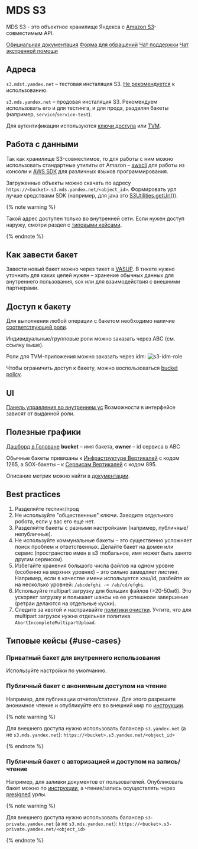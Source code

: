 # MDS S3

MDS S3 - это объектное хранилище Яндекса с [Amazon S3](https://aws.amazon.com/ru/s3/)-совместимым API. 

[Официальная документация](https://wiki.yandex-team.ru/mds/s3-api)
[Форма для обращений](https://wiki.yandex-team.ru/mds/feedback/)
[Чат поддержки](https://t.me/joinchat/B_i6C0DREDfvlFRYLCUNxA)
[Чат экстренной помощи](https://t.me/joinchat/Lz2_8w1qRw7-PDRGLP3b3w)

## Адреса

`s3.mdst.yandex.net` – тестовая инсталяция S3. [Не рекомендуется](https://wiki.yandex-team.ru/mds/s3-api/#osobennostitestovogookruzhenija) к использованию.

`s3.mds.yandex.net` – продовая инсталяция S3. Рекомендуем использовать его и для тестинга, и для прода, разделяя бакеты (например, `service`/`service-test`).

Для аутентификации используются [ключи доступа](https://wiki.yandex-team.ru/mds/s3-api/authorization/#autentifikacijavhttpzaprosax) или [TVM](https://wiki.yandex-team.ru/mds/s3-api/authorization/#avtorizacijapotvm2).

## Работа с данными

Так как хранилище S3-совместимое, то для работы с ним можно использовать стандартные утилиты от Amazon – [awscli](https://aws.amazon.com/ru/cli/https://aws.amazon.com/ru/cli/) для работы из консоли и [AWS SDK](https://aws.amazon.com/ru/tools/) для различных языков программирования.

Загруженные объекты можно скачать по адресу `https://<bucket>.s3.mds.yandex.net/<object_id>`. Формировать урл лучше средствами SDK (например, для java это [S3Utilities.getUrl()](https://sdk.amazonaws.com/java/api/latest/software/amazon/awssdk/services/s3/S3Utilities.html)).

{% note warning %}

Такой адрес доступен только во внутренней сети. Если нужен доступ наружу, смотри раздел с [типовыми кейсами](#use-cases).

{% endnote %}

## Как завести бакет 

Завести новый бакет можно через тикет в [VASUP](https://st.yandex-team.ru/VASUP).
В тикете нужно уточнить для каких целей нужен – хранение обычных данных для внутреннего пользования, sox или для взаимодействия с внешними партнерами.


## Доступ к бакету

Для выполнения любой операции с бакетом необходимо наличие [соответствующей роли](https://wiki.yandex-team.ru/mds/s3-api/authorization/#s3-roles).

Индивидуальные/групповые роли можно заказать через ABC (см. ссылку выше).

Роли для TVM-приложения можно заказать через idm:
![s3-idm-role](s3-idm-role.png)

Чтобы ограничить доступ к бакету, можно воспользоваться [bucket policy](https://docs.aws.amazon.com/AmazonS3/latest/userguide/example-bucket-policies.html).

## UI

[Панель управления во внутреннем ус](https://yc.yandex-team.ru/folders/foof1m2t24sjktbjo7ej/storage/buckets)
Возможности в интерфейсе зависят от выданной роли. 

## Полезные графики

[Дашборд в Головане](https://yasm.yandex-team.ru/template/panel/s3_client/bucket=auto;owner=1265)
**bucket** – имя бакета, **owner** – id сервиса в ABC 

Обычные бакеты привязаны к [Инфраструктуре Вертикалей](https://abc.yandex-team.ru/services/VSINFR/resources/?view=consuming&layout=table&supplier=895&type=49) с кодом 1265, а SOX-бакеты – к [Сервисам Вертикалей](https://abc.yandex-team.ru/services/verticals/resources/?view=consuming&layout=table&supplier=895&type=49) с кодом 895.

Описание метрик можно найти в [документации](https://wiki.yandex-team.ru/mds/s3-api/metricsforclient/). 

## Best practices

1) Разделяйте тестинг/прод
2) Не используйте "общественные" ключи. Заводите отдельного робота, если у вас его еще нет. 
3) Разделяйте бакеты с разными настройками (например, публичные/непубличные).
4) Не используйте коммунальные бакеты – это существенно усложняет поиск проблем и ответственных. Делайте бакет на домен или сервис (пространство имен в s3 глобальное, имя может быть занято другим сервисом).
5) Избегайте хранения большого числа файлов на одном уровне (особенно на верхних уровнях) – это сильно замедляет листинг. Например, если в качестве имени используется хэш/id, разбейте их на несколько уровней: `/abcdefghi -> /ab/cd/efghi`.
6) Используйте multipart загрузку для больших файлов (>20-50мб). Это ускоряет загрузку и повышает шансы на ее успешноое завершение (ретраи делаются на отдельные куски). 
7) Следите за квотой и настраивайте [политики очистки](https://docs.aws.amazon.com/AmazonS3/latest/userguide/how-to-set-lifecycle-configuration-intro.html). Учтите, что для multipart загрузок нужна отдельная политика `AbortIncompleteMultipartUpload`. 


## Типовые кейсы {#use-cases}

### Приватный бакет для внутреннего использования

Используйте настройки по умолчанию.

### Публичный бакет с анонимным доступом на чтение

Например, для публикации отчетов/статики. Для этого разрешите анонимное чтение и опубликуйте его во внешний мир по [инструкции](https://wiki.yandex-team.ru/mds/s3-api/FAQ/#external-access-noauth).

{% note warning %}

Для внешнего доступа нужно использовать балансер `s3.yandex.net` (а не `s3.mds.yandex.net`): `https://<bucket>.s3.yandex.net/<object_id>`

{% endnote %}

### Публичный бакет с авторизацией и доступом на запись/чтение

Например, для заливки документов от пользователей. Опубликовать бакет можно по [инструкции](https://wiki.yandex-team.ru/mds/s3-api/FAQ/#external-access-withauth), а чтение/запись осуществлять через [presigned](https://docs.aws.amazon.com/AmazonS3/latest/userguide/using-presigned-url.html) урлы.

{% note warning %}

Для внешнего доступа нужно использовать балансер `s3-private.yandex.net` (а не `s3.mds.yandex.net`): `https://<bucket>.s3-private.yandex.net/<object_id>`

{% endnote %}   